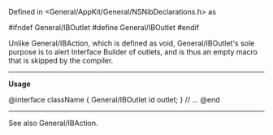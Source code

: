 

Defined in <General/AppKit/General/NSNibDeclarations.h> as

    
#ifndef General/IBOutlet
#define General/IBOutlet
#endif


Unlike General/IBAction, which is defined as void, General/IBOutlet's sole purpose is to alert Interface Builder of outlets, and is thus an empty macro that is skipped by the compiler.

----

**Usage**

    
@interface className
{
 General/IBOutlet id outlet;
}
// ...
@end


----

See also General/IBAction.